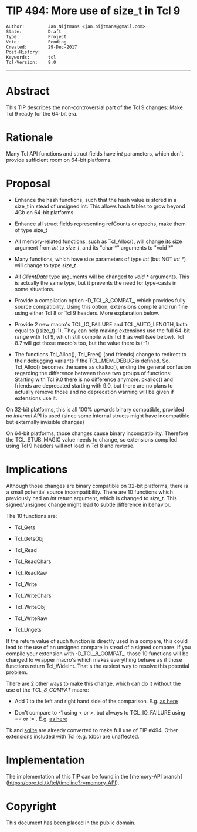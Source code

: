 # TIP 494: More use of size_t in Tcl 9
	Author:         Jan Nijtmans <jan.nijtmans@gmail.com>
	State:          Draft
	Type:           Project
	Vote:           Pending
	Created:        29-Dec-2017
	Post-History:
	Keywords:       tcl
	Tcl-Version:    9.0
-----

# Abstract

This TIP describes the non-controversial part of the Tcl 9 changes: Make Tcl 9 ready for the 64-bit era.

# Rationale

Many Tcl API functions and struct fields have _int_ parameters, which don't provide sufficient room on 64-bit platforms.

# Proposal

  * Enhance the hash functions, such that the hash value is stored in a size\_t in stead of unsigned int. This allows hash tables to grow beyond 4Gb on 64-bit platforms

  * Enhance all struct fields representing refCounts or epochs, make them of type size_t

  * All memory-related functions, such as Tcl\_Alloc\(\), will change its size argument from _int_ to _size\_t_, and its "char *" arguments to "void *"
  
  * Many functions, which have size parameters of type _int_ (but NOT _int *_) will change to type _size\_t_

  * All _ClientData_ type arguments will be changed to _void *_ arguments. This is actually the same type, but it prevents the need for type-casts in some situations.

  * Provide a compilation option -D_TCL\_8\_COMPAT_, which provides fully source compatibility. Using this option, extensions compile and run fine using either Tcl 8 or Tcl 9 headers.
    More explanation below.

  * Provide 2 new macro's TCL\_IO\_FAILURE and TCL\_AUTO\_LENGTH, both equal to ((size_t)-1). They can help making extensions use the full 64-bit range with Tcl 9, which still compile with Tcl 8 as well (see below). 
    Tcl 8.7 will get those macro's too, but the value there is (-1)

  * The functions Tcl\_Alloc(), Tcl\_Free() (and friends) change to redirect to their debugging variants if the TCL\_MEM\_DEBUG is defined. So, Tcl\_Alloc() becomes the same as ckalloc(), ending the general confusion regarding the difference between those two groups of functions: Starting with Tcl 9.0 there is no difference anymore.
    ckalloc() and friends are deprecated starting with 9.0, but there are no plans to actually remove those and no deprecation warning will be given if extensions use it.


On 32-bit platforms, this is all 100% upwards binary compatible, provided no _internal_ API is used (since some internal structs might have incompatible but externally invisible changes)

On 64-bit platforms, those changes cause binary incompatibility. Therefore the TCL\_STUB\_MAGIC value needs to change, so extensions compiled using Tcl 9 headers will not load in Tcl 8 and reverse.


# Implications

Although those changes are binary compatible on 32-bit platforms, there is a small potential source incompatibility.
There are 10 functions which previously had an _int_ return argument, which is changed to _size\_t_. This signed/unsigned change might lead to subtle difference in behavior.

The 10 functions are:

  * Tcl_Gets

  * Tcl_GetsObj

  * Tcl_Read

  * Tcl_ReadChars

  * Tcl_ReadRaw

  * Tcl_Write

  * Tcl_WriteChars

  * Tcl_WriteObj

  * Tcl_WriteRaw

  * Tcl_Ungets

If the return value of such function is directly used in a compare, this could lead to the use of an unsigned compare in stead of a signed compare.
If you compile your extension with -D_TCL\_8\_COMPAT_, those 10 functions will be changed to wrapper macro's which makes everything behave as if those functions return Tcl_WideInt. That's the easiest way to resolve this potential problem.

There are 2 other ways to make this change, which can do it without the use of the _TCL\_8\_COMPAT_ macro:

  * Add _1_ to the left and right hand side of the comparison. E.g. [as here](https://core.tcl.tk/tk/fdiff?v1=100235897e9cf359&v2=9cf86629040df0d3)

  * Don't compare to -1 using < or >, but always to TCL\_IO\_FAILURE using == or != . E.g. [as here](https://core.tcl.tk/tk/info/abe0d3b121cbb12d)

Tk and [sqlite](http://cyqlite.sourceforge.net/cgi-bin/sqlite/info/17c148b94008df81) are already converted to make full use of TIP #494. Other extensions included with Tcl (e.g. tdbc) are unaffected.

# Implementation

The implementation of this TIP can be found in the [memory-API branch]
(https://core.tcl.tk/tcl/timeline?r=memory-API).

# Copyright

This document has been placed in the public domain.

